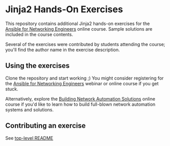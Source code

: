 # Jinja2 Hands-On Exercises

This repository contains additional Jinja2 hands-on exercises for the
[Ansible for Networking Engineers](https://www.ipspace.net/Ansible)
online course. Sample solutions are included in the
course contents.

Several of the exercises were contributed by students attending
the course; you'll find the author name in the exercise description.

## Using the exercises

Clone the repository and start working ;) You might consider registering for the [Ansible for Networking Engineers](https://www.ipspace.net/Ansible) webinar
or online course if you get stuck.

Alternatively, explore the [Building Network Automation Solutions](https://www.ipspace.net/NetAutSol) online course if you'd like to learn how to build
full-blown network automation systems and solutions.

## Contributing an exercise

See [top-level README](https://github.com/ipspace/ansible-exercises/blob/master/README.md#contributing-an-exercise)
